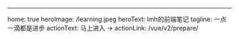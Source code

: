 ---
home: true
heroImage: /learning.jpeg
heroText: lmh的前端笔记
tagline: 一点一滴都是进步
actionText: 马上进入 →
actionLink: /vue/v2/prepare/